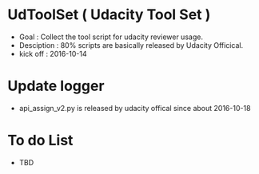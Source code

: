# UdToolSet ( Udacity Tool Set )
- Goal : Collect the tool script for udacity reviewer usage.
- Desciption : 80% scripts are basically released by Udacity Officical.
- kick off : 2016-10-14

# Update logger 
- api_assign_v2.py is released by udacity offical since about 2016-10-18

# To do List 
- TBD

